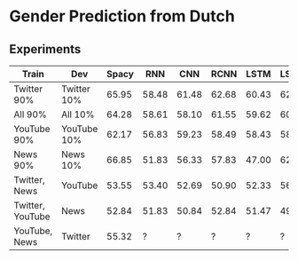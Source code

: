 # Gender Prediction from Dutch

## Experiments

| Train | Dev | Spacy | RNN | CNN | RCNN | LSTM | LSTMAttention | SelfAttention |
| ----- | --- | ----- | --- | --- | ---- | ---- | ------------- | ------------- |
| Twitter 90%|Twitter 10% | 65.95 | 58.48 | 61.48 | 62.68 | 60.43 | 62.08 | 59.73 |
| All 90%|All 10% | 64.28 | 58.61 | 58.10 | 61.55 | 59.62 | 60.83 | 61.51 |
| YouTube 90%|YouTube 10% | 62.17 | 56.83 | 59.23 | 58.49 | 58.43 | 58.49 | 59.32 |
| News 90%|News 10% | 66.85 | 51.83 | 56.33 | 57.83 | 47.00 | 62.33 | 52.67 |
| Twitter, News|YouTube | 53.55 | 53.40 | 52.69 | 50.90 | 52.33 | 56.03 | 51.93 |
| Twitter, YouTube|News | 52.84 | 51.83 | 50.84 | 52.84 | 51.47 | 49.28 | 53.17 |
| YouTube, News|Twitter | 55.32 | ? | ? | ? | ? | ? | ? |